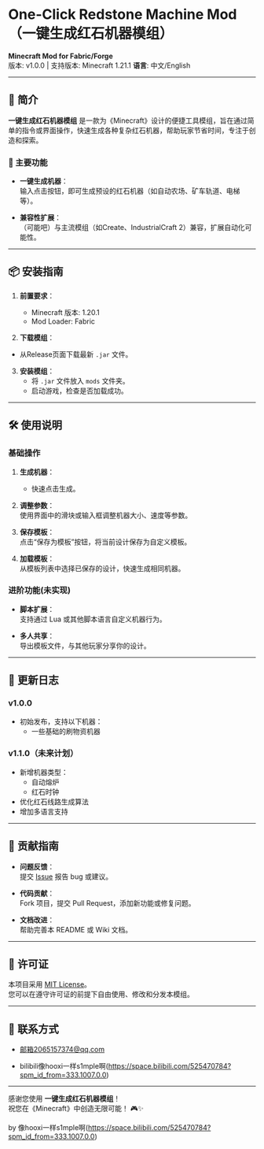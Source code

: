 # One-Click Redstone Machine Mod（一键生成红石机器模组）


**Minecraft Mod for Fabric/Forge**  
版本: v1.0.0 | 支持版本: Minecraft 1.21.1
**语言**: 中文/English
 
---

## 📝 简介

**一键生成红石机器模组** 是一款为《Minecraft》设计的便捷工具模组，旨在通过简单的指令或界面操作，快速生成各种复杂红石机器，帮助玩家节省时间，专注于创造和探索。

### 🎯 主要功能

- **一键生成机器**：  
  输入点击按钮，即可生成预设的红石机器（如自动农场、矿车轨道、电梯等）。

- **兼容性扩展**：  
  （可能吧）与主流模组（如Create、IndustrialCraft 2）兼容，扩展自动化可能性。

---

## 📦 安装指南

1. **前置要求**：
    - Minecraft 版本: 1.20.1
    - Mod Loader: Fabric 

2. **下载模组**： 
- 从Release页面下载最新 `.jar` 文件。

3. **安装模组**：
    - 将 `.jar` 文件放入 `mods` 文件夹。
    - 启动游戏，检查是否加载成功。

---

## 🛠️ 使用说明

### 基础操作

1. **生成机器**：
    - 快速点击生成。

2. **调整参数**：  
   使用界面中的滑块或输入框调整机器大小、速度等参数。

3. **保存模板**：  
   点击“保存为模板”按钮，将当前设计保存为自定义模板。

4. **加载模板**：  
   从模板列表中选择已保存的设计，快速生成相同机器。

### 进阶功能(未实现)

- **脚本扩展**：  
  支持通过 Lua 或其他脚本语言自定义机器行为。

- **多人共享**：  
  导出模板文件，与其他玩家分享你的设计。

---

## 📜 更新日志

### v1.0.0

- 初始发布，支持以下机器：
    - 一些基础的刷物资机器

### v1.1.0（未来计划）

- 新增机器类型：
    - 自动熔炉
    - 红石时钟
- 优化红石线路生成算法
- 增加多语言支持

---

## 🤝 贡献指南

- **问题反馈**：  
  提交 [Issue](https://github.com/yourusername/one-click-redstone-mod/issues) 报告 bug 或建议。

- **代码贡献**：  
  Fork 项目，提交 Pull Request，添加新功能或修复问题。

- **文档改进**：  
  帮助完善本 README 或 Wiki 文档。

---

## 📄 许可证

本项目采用 [MIT License](https://opensource.org/licenses/MIT)。  
您可以在遵守许可证的前提下自由使用、修改和分发本模组。
 
---

## 🔗 联系方式

- 邮箱2065157374@qq.com

- bilibili像hooxi一样s1mple啊(https://space.bilibili.com/525470784?spm_id_from=333.1007.0.0)
---

感谢您使用 **一键生成红石机器模组**！  
祝您在《Minecraft》中创造无限可能！ 🎮✨

by 像hooxi一样s1mple啊(https://space.bilibili.com/525470784?spm_id_from=333.1007.0.0)


